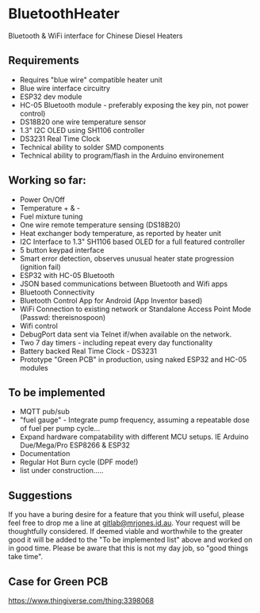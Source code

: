 # BluetoothHeater

Bluetooth & WiFi interface for Chinese Diesel Heaters

Requirements
--------------------------
* Requires "blue wire" compatible heater unit
* Blue wire interface circuitry
* ESP32 dev module
* HC-05 Bluetooth module - preferably exposing the key pin, not power control)
* DS18B20 one wire temperature sensor
* 1.3" I2C OLED using SH1106 controller
* DS3231 Real Time Clock
* Technical ability to solder SMD components
* Technical ability to program/flash in the Arduino environement

Working so far:
--------------------------
* Power On/Off
* Temperature + & -
* Fuel mixture tuning
* One wire remote temperature sensing (DS18B20)
* Heat exchanger body temperature, as reported by heater unit
* I2C Interface to 1.3" SH1106 based OLED for a full featured controller
* 5 button keypad interface
* Smart error detection, observes unusual heater state progression (ignition fail)
* ESP32 with HC-05 Bluetooth
* JSON based communications between Bluetooth and Wifi apps
* Bluetooth Connectivity
* Bluetooth Control App for Android (App Inventor based)
* WiFi Connection to existing network or Standalone Access Point Mode (Passwd: thereisnospoon)
* Wifi control
* DebugPort data sent via Telnet if/when available on the network.
* Two 7 day timers - including repeat every day functionality
* Battery backed Real Time Clock - DS3231
* Prototype "Green PCB" in production, using naked ESP32 and HC-05 modules 

To be implemented 
--------------------------
* MQTT pub/sub 
* "fuel gauge" - Integrate pump frequency, assuming a repeatable dose of fuel per pump cycle...
* Expand hardware compatability with different MCU setups.  IE Arduino Due/Mega/Pro ESP8266 & ESP32
* Documentation
* Regular Hot Burn cycle (DPF mode!)
* list under construction.....

Suggestions
--------------------------
If you have a buring desire for a feature that you think will useful, please feel free to drop me a line at gitlab@mrjones.id.au.
Your request will be thoughtfully considered. If deemed viable and worthwhile to the greater good it will be added to the "To be implemented list" above and worked on in good time.
Please be aware that this is not my day job, so "good things take time".

Case for Green PCB
--------------------------
https://www.thingiverse.com/thing:3398068

